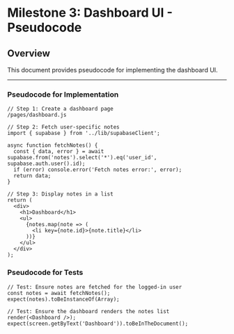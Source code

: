 # Milestone 3: Dashboard UI - Pseudocode

## Overview
This document provides pseudocode for implementing the dashboard UI.

---

### **Pseudocode for Implementation**
```plaintext
// Step 1: Create a dashboard page
/pages/dashboard.js

// Step 2: Fetch user-specific notes
import { supabase } from '../lib/supabaseClient';

async function fetchNotes() {
  const { data, error } = await supabase.from('notes').select('*').eq('user_id', supabase.auth.user().id);
  if (error) console.error('Fetch notes error:', error);
  return data;
}

// Step 3: Display notes in a list
return (
  <div>
    <h1>Dashboard</h1>
    <ul>
      {notes.map(note => (
        <li key={note.id}>{note.title}</li>
      ))}
    </ul>
  </div>
);
```

### **Pseudocode for Tests**
```plaintext
// Test: Ensure notes are fetched for the logged-in user
const notes = await fetchNotes();
expect(notes).toBeInstanceOf(Array);

// Test: Ensure the dashboard renders the notes list
render(<Dashboard />);
expect(screen.getByText('Dashboard')).toBeInTheDocument();
```
